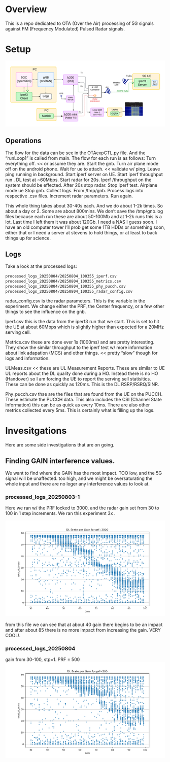 # Overview

This is a repo dedicated to OTA (Over the Air) processing of 5G signals against FM (Frequency Modulated) Pulsed Radar signals. 

# Setup
![System Setup](images/5G_Radar_SystemView.png)

## Operations
The flow for the data can be see in the OTAexpCTL.py file. And the “runLoop1” is called from main. The flow for each run is as follows:
Turn everything off. << or assume they are.
Start the gnb.
Turn air plane mode off on the android phone.
Wait for ue to attach. << validate w/ ping.
Leave ping running in background.
Start iperf server on UE.
Start iperf throughput run . DL test at ~60Mbps.
Start radar for 20s.
Iperf /throughput on the system should be effected.
After 20s stop radar.
Stop iperf test.
Airplane mode ue
Stop gnb.
Collect logs. From /tmp/gnb.
Process logs into respective .csv files.
Increment radar parameters.
Run again.
 
This whole thing takes about 30-40s each. And we do about 1-2k times. So about a day or 2. Some are about 800mins.
We don’t save the /tmp/gnb.log files because each run these are about 50-100Mb and at 1-2k runs this is a lot. Last time I left them it was about 120Gb. I need a NAS I guess soon. I have an old computer tower I’ll prob get some 1TB HDDs or something soon, either that or I need a server at stevens to hold things, or at least to back things up for science.

## Logs
Take a look at the processed logs:
```processed_logs_20250804/20250804_100355_ULMeas.csv
processed_logs_20250804/20250804_100355_iperf.csv
processed_logs_20250804/20250804_100355_metrics.csv
processed_logs_20250804/20250804_100355_phy_pucch.csv
processed_logs_20250804/20250804_100355_radar_config.csv
```
 
radar_config.csv is the radar parameters. This is the variable in the experiment. We change either the PRF, the Center frequency, or a few other things to see the influence on the gnb.
 
Iperf.csv this is the data from the iperf3 run that we start. This is set to hit the UE at about 60Mbps which is slightly higher than expected for a 20MHz serving cell. 
 
Metrics.csv these are done ever 1s (1000ms) and are pretty interesting. They show the similar throughput to the iperf test w/ more information about link adapation (MCS) and other things. << pretty “slow” though for logs and information.
 
ULMeas.csv << these are UL Measurement Reports. These are similar to UE UL reports about the DL quality done during a HO. Instead there is no HO (Handover) so I am forcing the UE to report the serving sell statisitics. These can be done as quickly as 120ms. This is the DL RSRP/RSRQ/SINR.
 
Phy_pucch.csv thse are the files that are found from the UE on the PUCCH. These estimate the PUCCH data. This also includes the CSI (Channel State Information) this can be as quick as every 10ms. There are also other metrics collected every 5ms. This is certainly what is filling up the logs.


# Invesitgations
Here are some side investigations that are on going. 

## Finding GAIN interference values. 
We want to find where the GAIN has the most impact. TOO low, and the 5G signal will be unaffected. too high, and we might be oversaturating the whole input and there are no loger any interference values to look at. 

### processed_logs_20250803-1
Here we ran w/ the PRF locked to 3000, and the radar gain set from 30 to 100 in 1 step increments. We ran this experiment 3x . 

![System Setup](images/gainVbrate_prf3000.png)

from this file we can see that at about 40 gain there begins to be an impact and after about 85 there is no more impact from increasing the gain. VERY COOL!. 

### processed_logs_20250804
gain from 30-100, stp=1. PRF = 500
![System Setup](images/gainVbrate_prf500.png)